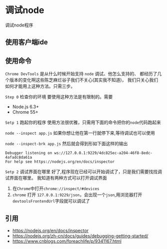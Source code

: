 # 调试node
调试node程序
## 使用客户端ide
## 使用命令
`Chrome DevTools` 是从什么时候开始支持 `node` 调试、他怎么支持的、
都经历了几个版本的变化啊这些陈芝麻烂谷子我们不关心(其实我不知道)，
我们只关心我们如何才能用上这种方法。只需三步。

`Step 0` 检查你的环境
要使用这种方法是有限制的。需要

- Node.js 6.3+
- Chrome 55+

`Setp 1` 跑起你的程序
使用方法很优雅，只需用下面的命令把你的`node`代码跑起来

`node --inspect app.js`
如果你想让他在第一行就停下来,等待调试也可以使用

`node --inspect-brk app.js`
然后就会得到形如下面这样的输出

```
Debugger listening on ws://127.0.0.1:9229/4dc825ec-a204-46f8-8edc-4afadc8da61a
For help see https://nodejs.org/en/docs/inspector
```

`Setp 2` 调试界面在哪里
好了,程序现在已经可以开始调试了，只是我们需要找找调试界面在哪里。
我知道有两种方式可以打开调试界面

1. 在`Chrome`中打开`chrome://inspect/#devices`
2. `chrome` 打开 `127.0.0.1:9229/json`，会出现一个`json`,用浏览器打开 `devtoolsFrontendUrl`字段就可以调试了
## 引用
- https://nodejs.org/en/docs/inspector
- https://nodejs.org/zh-cn/docs/guides/debugging-getting-started/
- https://www.cnblogs.com/foreachlife/p/9341167.html
